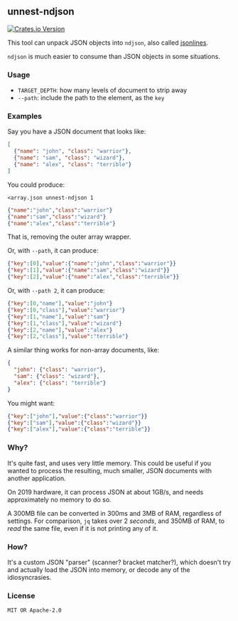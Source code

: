 ## unnest-ndjson

[![Crates.io Version](https://img.shields.io/crates/v/unnest-ndjson)](https://crates.io/crates/unnest-ndjson)

This tool can unpack JSON objects into `ndjson`, also called [jsonlines](https://jsonlines.org/).

`ndjson` is much easier to consume than JSON objects in some situations.


### Usage

* `TARGET_DEPTH`: how many levels of document to strip away
* `--path`: include the path to the element, as the `key`


### Examples

Say you have a JSON document that looks like:

```json
[
  {"name": "john", "class": "warrior"},
  {"name": "sam", "class": "wizard"},
  {"name": "alex", "class": "terrible"}
]
```

You could produce:
```
<array.json unnest-ndjson 1
```

```json lines
{"name":"john","class":"warrior"}
{"name":"sam","class":"wizard"}
{"name":"alex","class":"terrible"}
```

That is, removing the outer array wrapper.

Or, with `--path`, it can produce:
```json lines
{"key":[0],"value":{"name":"john","class":"warrior"}}
{"key":[1],"value":{"name":"sam","class":"wizard"}}
{"key":[2],"value":{"name":"alex","class":"terrible"}}
```

Or, with `--path 2`, it can produce:
```json lines
{"key":[0,"name"],"value":"john"}
{"key":[0,"class"],"value":"warrior"}
{"key":[1,"name"],"value":"sam"}
{"key":[1,"class"],"value":"wizard"}
{"key":[2,"name"],"value":"alex"}
{"key":[2,"class"],"value":"terrible"}

```

A similar thing works for non-array documents, like:
```json
{
  "john": {"class": "warrior"},
  "sam": {"class": "wizard"},
  "alex": {"class": "terrible"}
}
```

You might want:
```json lines
{"key":["john"],"value":{"class":"warrior"}}
{"key":["sam"],"value":{"class":"wizard"}}
{"key":["alex"],"value":{"class":"terrible"}}
```


### Why?

It's quite fast, and uses very little memory. This could be useful if you wanted
to process the resulting, much smaller, JSON documents with another application.

On 2019 hardware, it can process JSON at about 1GB/s, and needs approximately no memory to do so.

A 300MB file can be converted in 300ms and 3MB of RAM, regardless of settings.
For comparison, `jq` takes over 2 *seconds*, and 350MB of RAM, to *read* the same file,
even if it is not printing any of it.


### How?

It's a custom JSON "parser" (scanner? bracket matcher?), which doesn't try and
actually load the JSON into memory, or decode any of the idiosyncrasies.


### License

`MIT OR Apache-2.0`
